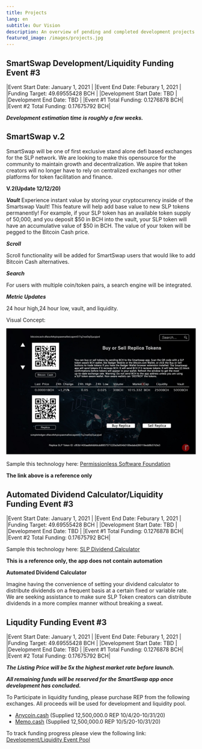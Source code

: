 ```yaml
---
title: Projects
lang: en
subtitle: Our Vision
description: An overview of pending and completed development projects. 
featured_image: /images/projects.jpg
---
```


## SmartSwap Development/Liquidity Funding Event #3

|Event Start Date: January 1, 2021 |
|Event End Date: Feburary 1, 2021  |
|Funding Target: 49.69555428 BCH   | 
|Development Start Date: TBD       |
|Development End Date: TBD         |
|Event #1 Total Funding: 0.1276878 BCH|
|Event #2 Total Funding: 0.17675792 BCH|

***Development estimation time is roughly a few weeks.*** 

## **SmartSwap v.2**

SmartSwap will be one of first exclusive stand alone defi based exchanges for the SLP network. We are looking to make this opensource for the community to maintain growth and decentralization. We aspire that token creators will no longer have to rely on centralized exchanges nor other platforms for token facilitation and finance. 

**V.2(Update 12/12/20)**

***Vault***
Experience instant value by storing your cryptocurrency inside of the Smartswap Vault! This feature will help add base value to new SLP tokens permanently! For example, if your SLP token has an available token supply of 50,000, and you deposit $50 in BCH into the vault, your SLP token will have an accumulative value of $50 in BCH. The value of your token will be pegged to the Bitcoin Cash price. 

***Scroll***

Scroll functionality will be added for SmartSwap users that would like to add Bitcoin Cash alternatives.

***Search***

For users with multiple coin/token pairs, a search engine will be integrated. 

***Metric Updates***

24 hour high,24 hour low, vault, and liquidity. 

Visual Concept:

![](../images/SmartSwapv2.jpeg)

Sample this technology here: [Permissionless Software Foundation](https://psfoundation.cash/)

**The link above is a reference only**

## Automated Dividend Calculator/Liquidity Funding Event #3

|Event Start Date: January 1, 2021 |
|Event End Date: Feburary 1, 2021  |
|Funding Target: 49.69555428 BCH   | 
|Development Start Date: TBD       |
|Development End Date: TBD         |
|Event #1 Total Funding: 0.1276878 BCH|
|Event #2 Total Funding: 0.17675792 BCH|

Sample this technology here: [SLP Dividend Calculator](https://tools.bitcoin.com/slp-dividend-calculator/)

**This is a reference only, the app does not contain automation**

**Automated Dividend Calculator**

Imagine having the convenience of setting your dividend calculator to distribute dividends on a frequent basis at a certain fixed or variable rate. We are seeking assistance to make sure SLP Token creators can distribute dividends in a more complex manner without breaking a sweat. 

## Liqudity Funding Event #3

|Event Start Date: January 1, 2021 |
|Event End Date: Feburary 1, 2021  |
|Funding Target: 49.69555428 BCH   | 
|Development Start Date: TBD       |
|Development End Date: TBD         |
|Event #1 Total Funding: 0.1276878 BCH|
|Event #2 Total Funding: 0.17675792 BCH|

***The Listing Price will be 5x the highest market rate before launch.***

***All remaining funds will be reserved for the SmartSwap app once development has concluded.*** 

To Participate in liquidity funding, please purchase REP from the following exchanges. All proceeds will be used for development and liquidity pool. 

 * [Anycoin.cash](https://www.anycoin.cash/)
   (Supplied 12,500,000.0 REP 10/4/20-10/31/20)
 * [Memo.cash](https://memo.cash/token/cf83b1400aa9b6dbfdcdd8857571220a3e854b0188edabd260119edd8b57d3e3?for-sale)
   (Supplied 12,500,000.0 REP 10/5/20-10/31/20)
   
To track funding progress please view the following link: [Development/Liquidity Event Pool](https://drive.google.com/file/d/1G3qVTeziXP-fgd0kW4w7RENAMVkqChKq/view?usp=sharing)
 
